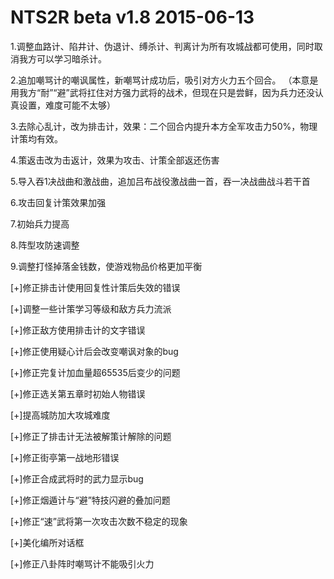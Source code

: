 # NTS2R beta v1.8 2015-06-13

1.调整血路计、陷井计、伪退计、缚杀计、判离计为所有攻城战都可使用，同时取消我方可以学习暗杀计。

2.追加嘲骂计的嘲讽属性，新嘲骂计成功后，吸引对方火力五个回合。
（本意是用我方“耐”“避”武将扛住对方强力武将的战术，但现在只是尝鲜，因为兵力还没认真设置，难度可能不太够）

3.去除心乱计，改为排击计，效果：二个回合内提升本方全军攻击力50%，物理计策均有效。

4.策返击改为击返计，效果为攻击、计策全部返还伤害

5.导入吞1决战曲和激战曲，追加吕布战役激战曲一首，吞一决战曲战斗若干首

6.攻击回复计策效果加强

7.初始兵力提高

8.阵型攻防速调整 

9.调整打怪掉落金钱数，使游戏物品价格更加平衡

[+]修正排击计使用回复性计策后失效的错误

[+]调整一些计策学习等级和敌方兵力流派

[+]修正敌方使用排击计的文字错误

[+]修正使用疑心计后会改变嘲讽对象的bug

[+]修正完复计加血量超65535后变少的问题

[+]修正选关第五章时初始人物错误

[+]提高城防加大攻城难度

[+]修正了排击计无法被解策计解除的问题

[+]修正街亭第一战地形错误

[+]修正合成武将时的武力显示bug

[+]修正烟遁计与“避”特技闪避的叠加问题

[+]修正“速”武将第一次攻击次数不稳定的现象

[+]美化编所对话框

[+]修正八卦阵时嘲骂计不能吸引火力
